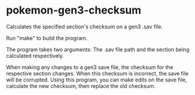# pokemon-gen3-checksum
Calculates the specified section's checksum on a gen3 .sav file.

Run "make" to build the program.

The program takes two arguments: The .sav file path and the section being calculated respectively.

When making any changes to a gen3 save file, the checksum for the respective section changes. When this checksum is incorrect, the save file will be corrupted. Using this program, you can make edits on the save file, calculate the new checksum, then replace the old checksum.




